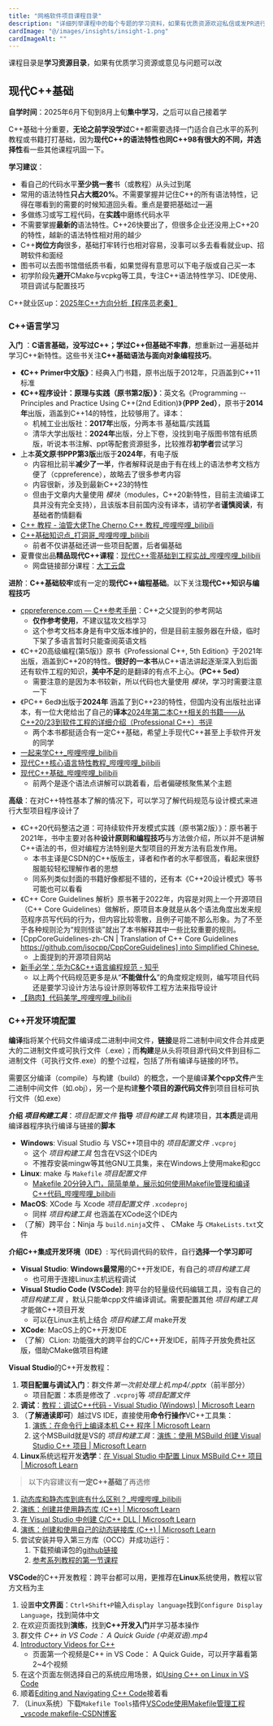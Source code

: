 ```yaml
---
title: "网格软件项目课程目录"
description: "详细列举课程中的每个专题的学习资料，如果有优质资源欢迎私信或发PR进行补充！"
cardImage: "@/images/insights/insight-1.png"
cardImageAlt: ""
---
```


课程目录是**学习资源目录**，如果有优质学习资源或意见与问题可以改

## 现代C++基础

**自学时间**：2025年6月下旬到8月上旬**集中学习**，之后可以自己接着学

C++基础十分重要，**无论之前学没学过**C++都需要选择一门适合自己水平的系列教程或书籍打打基础，因为**现代C++**的语法特性也同C++98有很大的不同，并**选择性**看一些其他课程巩固一下。

**学习建议**：
- 看自己的代码水平**至少挑一套**书（或教程）从头过到尾
- 常用的语法特性**只占大概20%**。不需要掌握并记住C++的所有语法特性，记得在哪看到的需要的时候知道回头看。重点是要把基础过一遍
- 多做练习或写工程代码，在**实践**中磨练代码水平
- 不需要掌握**最新的**语法特性。C++26快要出了，但很多企业还没用上C++20的特性，越新的语法特性相对用的越少
- C++**岗位方向**很多，基础打牢转行也相对容易，没事可以多去看看就业up、招聘软件和面经
- 图书可以去图书馆借纸质书看，如果觉得有意思可以下电子版或自己买一本
- 初学阶段先**避开**CMake与vcpkg等工具，专注C++语法特性学习、IDE使用、项目调试与配置技巧

C++就业区up：[2025年C++方向分析【程序员老秦】](https://www.bilibili.com/video/BV1ZL5szJEYb/)

### C++语言学习

 **入门** ：**C语言基础，没写过C++；学过C++但基础不牢靠**，想重新过一遍基础并学习C++新特性。这些书关注**C++基础语法与面向对象编程技巧**。
- **《C++ Primer中文版》**：经典入门书籍，原书出版于2012年，只涵盖到C++11标准
- **《C++程序设计：原理与实践（原书第2版）》**：英文名《Programming -- Principles and Practice Using C++(2nd Edition)》**（PPP 2ed）**，原书于**2014年**出版，涵盖到C++14的特性，比较够用了。译本：
  - 机械工业出版社：**2017年**出版，分两本书 基础篇/实践篇
  - 清华大学出版社：**2024年**出版，分上下卷，没找到电子版图书馆有纸质版，听说本书注解、ppt等配套资源挺多，比较推荐**初学者**尝试学习
- 上本**英文原书PPP第3版**出版于**2024年**，有电子版
  - 内容相比前半**减少了一半**，作者解释说是由于有在线上的语法参考文档方便了（cppreference），故略去了很多参考内容
  - 内容很新，涉及到最新C++23的特性
  - 但由于文章内大量使用 *模块*（modules，C++20新特性，目前主流编译工具并没有完全支持），且该版本目前国内没有译本，请初学者**谨慎阅读**，有基础者酌情翻看
- [C++ 教程 - 油管大佬The Cherno C++ 教程_哔哩哔哩_bilibili](https://www.bilibili.com/video/BV1uy4y167h2/)
- [C++基础知识点_打洞哥_哔哩哔哩_bilibili](https://space.bilibili.com/1209242940/lists/2931493?type=season)
  - 前者不仅讲基础还讲一些项目配置，后者偏基础
- 夏曹俊出品**精品现代C++课程**：[现代C++零基础到工程实战_哔哩哔哩_bilibili](https://www.bilibili.com/cheese/play/ep1178219)
  - 网盘链接部分课程：[大工云盘](http://pan.dlut.edu.cn/share?id=9sn5ndu82k2u)

**进阶**：**C++基础较牢**或有一定的**现代C++编程基础**。以下关注**现代C++知识与编程技巧**
- [cppreference.com — C++参考手册](https://zh.cppreference.com)：C++之父提到的参考网站
  - **仅作参考使用**，不建议猛攻文档学习
  - 这个参考文档本身是有中文版本维护的，但是目前主服务器在升级，临时下架了多语言暂时只能查阅英语文档
- 《C++20高级编程(第5版)》原书《Professional C++, 5th Edition》于2021年出版，涵盖到C++20的特性。**很好的一本书**从C++语法讲起逐渐深入到后面还有软件工程的知识，**美中不足**的是翻译的有点不上心。**（PC++ 5ed）**
  - 需要注意的是因为本书较新，所以代码也大量使用 *模块*，学习时需要注意一下
- 《PC++ 6ed》出版于**2024年** 涵盖了到C++23的特性，但国内没有出版社出译本，有一位大佬给出了自己的**译本**[2024年第二本C++相关的书籍——从C++20/23到软件工程的详细介绍（Professional C++）书评](https://book.douban.com/review/16089419/)
  - 两个本书都挺适合有一定C++基础，希望上手现代C++甚至上手软件开发的同学
- [一起来学C++_哔哩哔哩_bilibili](https://space.bilibili.com/80353385/lists/3849162?type=season)
- [现代C++核心语言特性教程_哔哩哔哩_bilibili](https://space.bilibili.com/65858958/lists/5208246?type=season)
- [现代C++基础_哔哩哔哩_bilibili](https://space.bilibili.com/18874763/lists/2192185?type=season)
  - 前两个是逐个语法点讲解可以跳着看，后者偏硬核聚焦某个主题

**高级**：在对C++特性基本了解的情况下，可以学习了解代码规范与设计模式来进行大型项目程序设计了
- 《C++20代码整洁之道：可持续软件开发模式实践（原书第2版）》：原书著于2021年，书中主要对各种**设计原则和编程技巧**与方法做介绍，所以并不是讲解C++语法的书，但对编程方法特别是大型项目的开发方法有启发作用。
  - 本书主译是CSDN的C++版版主，译者和作者的水平都很高，看起来很舒服能较轻松理解作者的思想
  - 同系列类似封面的书籍好像都挺不错的，还有本《C++20设计模式》等书可能也可以看看
- 《C++ Core Guidelines 解析》原书著于2022年，内容是对网上一个开源项目（C++ Core Guidelines）做解析，原项目本身就是从各个语法角度出发来规范程序员写代码的行为，但内容比较零散，且例子可能不那么形象。为了不至于各种规则沦为“规则怪谈”就出了本书解释其中一些比较重要的规则。
- [CppCoreGuidelines-zh-CN | Translation of C++ Core Guidelines [https://github.com/isocpp/CppCoreGuidelines] into Simplified Chinese.](https://lynnboy.github.io/CppCoreGuidelines-zh-CN/)
  - 上面提到的开源项目网站
- [新手必学：华为C&C++语言编程规范 - 知乎](https://zhuanlan.zhihu.com/p/473111337)
  - 以上两个代码规范更多是从“**不能做什么**”的角度规定规则，编写项目代码还是要学习设计方法与设计原则等软件工程方法来指导设计
- [【熟肉】代码美学_哔哩哔哩_bilibili](https://space.bilibili.com/1629390/lists/1068921?type=season)

### C++开发环境配置

**编译**指将某个代码文件编译成二进制中间文件，**链接**是将二进制中间文件合并成更大的二进制文件或可执行文件（.exe）；而**构建**是从头将项目源代码文件到目标二进制文件（可执行文件.exe）的整个过程，包括了所有编译与链接的环节。

需要区分编译（compile）与构建（build）的概念，一个是编译**某个cpp文件**产生二进制中间文件（如.obj），另一个是构建**整个项目的源代码文件**到项目目标可执行文件（如.exe）

**介绍 *项目构建工具***：*项目配置文件* **指导** *项目构建工具* 构建项目，其**本质**是调用编译器程序执行编译与链接的**脚本**
- **Windows**: Visual Studio 与 VSC++项目中的 *项目配置文件* `.vcproj`
  - 这个 *项目构建工具* 包含在VS这个IDE内
  - 不推荐安装mingw等其他GNU工具集，来在Windows上使用make和gcc
- **Linux**: make 与 `Makefile` *项目配置文件*
  - [Makefile 20分钟入门，简简单单，展示如何使用Makefile管理和编译C++代码_哔哩哔哩_bilibili](https://www.bilibili.com/video/BV188411L7d2/)
- **MacOS**: XCode 与 Xcode *项目配置文件* `.xcodeproj`
  - 同样 *项目构建工具* 也涵盖在XCode这个IDE内
- （了解）跨平台：Ninja 与 `build.ninja`文件 、 CMake 与 `CMakeLists.txt`文件

**介绍C++集成开发环境（IDE）**: 写代码调代码的软件，自行**选择一个学习即可**
- **Visual Studio**: **Windows最常用**的C++开发IDE，有自己的*项目构建工具*
  - 也可用于连接Linux主机远程调试
- **Visual Studio Code (VSCode)**: 跨平台的轻量级代码编辑工具，没有自己的*项目构建工具* ，默认只能单cpp文件编译调试。需要配置其他 *项目构建工具* 才能做C++项目开发
  - 可以在Linux主机上结合 *项目构建工具* make开发
- **XCode**: MacOS上的C++开发IDE
- （了解）CLion: 功能强大的跨平台的C/C++开发IDE，前阵子开放免费社区版，借助CMake做项目构建

**Visual Studio**的C++开发教程：
1. **项目配置与调试入门**：群文件*第一次前处理上机.mp4/.pptx*（前半部分）
    - 项目配置：本质是修改了 `.vcproj`等 *项目配置文件*
2. **调试**：[教程：调试C++代码 - Visual Studio (Windows) | Microsoft Learn](https://learn.microsoft.com/zh-cn/visualstudio/debugger/getting-started-with-the-debugger-cpp)
3. （**了解通读即可**）越过VS IDE，直接使用**命令行操作**VC++工具集：
   1. [演练：在命令行上编译本机 C++ 程序 | Microsoft Learn](https://learn.microsoft.com/zh-cn/cpp/build/walkthrough-compiling-a-native-cpp-program-on-the-command-line)
   2. 这个MSBuild就是VS的 *项目构建工具*：[演练：使用 MSBuild 创建 Visual Studio C++ 项目 | Microsoft Learn](https://learn.microsoft.com/zh-cn/cpp/build/walkthrough-using-msbuild-to-create-a-visual-cpp-project)
4. **Linux**系统远程开发**选学**：[在 Visual Studio 中配置 Linux MSBuild C++ 项目 | Microsoft Learn](https://learn.microsoft.com/zh-cn/cpp/linux/configure-a-linux-project)
> 以下内容建议有**一定C++基础**了再选修
1. [动态库和静态库到底有什么区别？_哔哩哔哩_bilibili](https://www.bilibili.com/video/BV1fb421q7gc/)
2. [演练：创建并使用静态库 (C++) | Microsoft Learn](https://learn.microsoft.com/zh-cn/cpp/build/walkthrough-creating-and-using-a-static-library-cpp)
3. [在 Visual Studio 中创建 C/C++ DLL | Microsoft Learn](https://learn.microsoft.com/zh-cn/cpp/build/dlls-in-visual-cpp)
4. [演练：创建和使用自己的动态链接库 (C++) | Microsoft Learn](https://learn.microsoft.com/zh-cn/cpp/build/walkthrough-creating-and-using-a-dynamic-link-library-cpp)
5. 尝试安装并导入第三方库（OCC）并成功运行：
   1. 下载预编译包的[github链接](https://github.com/Open-Cascade-SAS/OCCT/releases/download/V7_9_1/occt_vc14-64-combined-with-debug.zip)
   2. [参考系列教程的第一节课程](https://www.bilibili.com/video/BV1Kx421D7As)

**VSCode**的C++开发教程：跨平台都可以用，更推荐在**Linux**系统使用，教程以官方文档为主
1. 设置**中文界面**：`Ctrl+Shift+P`输入`display language`找到`Configure Display Language`，找到简体中文
2. 在欢迎页面找到**演练**，找到**C++开发入门**并学习基本操作
3. 群文件 *C++ in VS Code： A Quick Guide (中英双语).mp4*
4. [Introductory Videos for C++](https://code.visualstudio.com/docs/cpp/introvideos-cpp)
   * 页面第一个视频是C++ in VS Code： A Quick Guide，可以开字幕看第2~4个视频
5. 在这个页面左侧选择自己的系统应用场景，如[Using C++ on Linux in VS Code](https://code.visualstudio.com/docs/cpp/config-linux)
6. 顺着[Editing and Navigating C++ Code](https://code.visualstudio.com/docs/cpp/cpp-ide)接着看
7. （Linux系统）下载`Makefile Tools`插件[VSCode使用Makefile管理工程_vscode makefile-CSDN博客](https://blog.csdn.net/yueyuanhuaqing/article/details/140159208)
